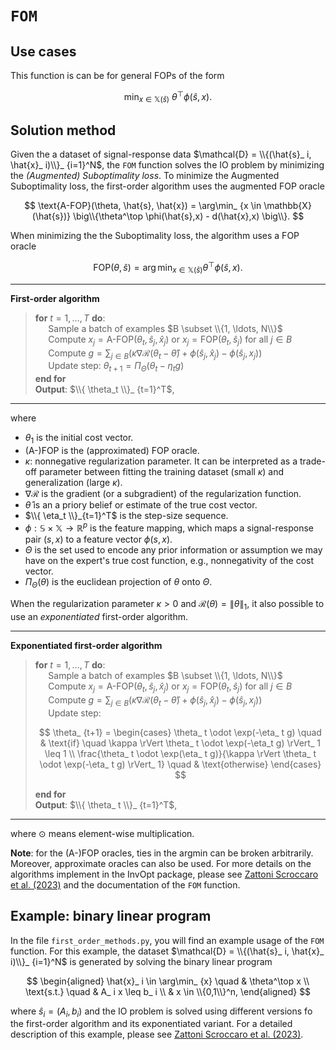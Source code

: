 # `FOM`

## Use cases

This function is can be for general FOPs of the form

$$
\min_ {x \in \mathbb{X}(\hat{s})} \ \theta^\top \phi(\hat{s},x).
$$

## Solution method

Given the a dataset of signal-response data $\mathcal{D} = \\{(\hat{s}_ i, \hat{x}_ i)\\}_ {i=1}^N$,  the `FOM` function solves the IO problem by minimizing the *(Augmented) Suboptimality loss*. To minimize the Augmented Suboptimality loss, the first-order algorithm uses the augmented FOP oracle

$$
\text{A-FOP}(\theta, \hat{s}, \hat{x}) = \arg\min_ {x \in \mathbb{X}(\hat{s})} \big\\{\theta^\top \phi(\hat{s},x) - d(\hat{x},x) \big\\}.
$$

When minimizing the the Suboptimality loss, the algorithm uses a FOP oracle

$$
\text{FOP}(\theta, \hat{s}) = \arg\min_ {x \in \mathbb{X}(\hat{s})} \theta^\top \phi(\hat{s},x).
$$
___
**First-order algorithm**
> **for** $t=1, \ldots, T$ **do**:  
> $\quad$ Sample a batch of examples  $B \subset \\{1, \ldots, N\\}$  
> $\quad$ Compute $x_ j = \text{A-FOP}(\theta_ t, \hat{s}_ j, \hat{x}_ j)$ or $x_ j = \text{FOP}(\theta_ t, \hat{s}_ j)$ for all $j \in B$  
> $\quad$ Compute $g = \sum_ {j \in B} \left( \kappa \nabla\mathcal{R}(\theta_ t - \hat{\theta}) + \phi(\hat{s}_ j,\hat{x}_ j) - \phi(\hat{s}_ j,x_ j) \right)$  
> $\quad$ Update step: $\theta_ {t+1} = \Pi_ \Theta \left( \theta_ t - \eta_ t g  \right)$  
> **end for**  
> **Output**: $\\{ \theta_t \\}_ {t=1}^T$,
___

where
- $\theta_ 1$ is the initial cost vector.
- (A-)FOP is the (approximated) FOP oracle.
- $\kappa$: nonnegative regularization parameter. It can be interpreted as a trade-off parameter between fitting the training dataset (small $\kappa$) and generalization (large $\kappa$).
- $\nabla\mathcal{R}$ is the gradient (or a subgradient) of the regularization function.
- $\hat{\theta}$ is an a priory belief or estimate of the true cost vector.
- $\\{ \eta_t \\}_{t=1}^T$ is the step-size sequence.
- $\phi: \mathbb{S} \times \mathbb{X} \to \mathbb{R}^p$ is the feature mapping, which maps a signal-response pair $(s,x)$ to a feature vector $\phi(s,x)$.
- $\Theta$ is the set used to encode any prior information or assumption we may have on the expert's true cost function, e.g., nonnegativity of the cost vector.
- $\Pi_\Theta(\theta)$ is the euclidean projection of $\theta$ onto $\Theta$.

When the regularization parameter $\kappa > 0$ and $\mathcal{R}(\theta) = \rVert \theta \rVert_ 1$, it also possible to use an *exponentiated* first-order algorithm.
___
**Exponentiated first-order algorithm**
> **for** $t=1, \ldots, T$ **do**:  
> $\quad$ Sample a batch of examples  $B \subset \\{1, \ldots, N\\}$  
> $\quad$ Compute $x_ j = \text{A-FOP}(\theta_ t, \hat{s}_ j, \hat{x}_ j)$ or $x_ j = \text{FOP}(\theta_ t, \hat{s}_ j)$ for all $j \in B$  
> $\quad$ Compute $g = \sum_ {j \in B} \left( \kappa \nabla\mathcal{R}(\theta_ t - \hat{\theta}) + \phi(\hat{s}_ j,\hat{x}_ j) - \phi(\hat{s}_ j,x_ j) \right)$  
> $\quad$ Update step:  
>
>$$
\theta_ {t+1} =
\begin{cases}
\theta_ t \odot \exp(-\eta_ t g) \quad & \text{if} \quad \kappa \rVert \theta_ t \odot \exp(-\eta_t g) \rVert_ 1 \leq 1 \\
\frac{\theta_ t \odot \exp(\eta_ t g)}{\kappa \rVert \theta_ t \odot \exp(-\eta_ t g) \rVert_ 1} \quad & \text{otherwise}
\end{cases}
$$
>
> **end for**  
> **Output**: $\\{ \theta_ t \\}_ {t=1}^T$,
___
where $\odot$ means element-wise multiplication.

**Note**: for the (A-)FOP oracles, ties in the argmin can be broken arbitrarily. Moreover, approximate oracles can also be used. For more details on the algorithms implement in the InvOpt package, please see [Zattoni Scroccaro et al. (2023)](https://arxiv.org/abs/0000.00000) and the documentation of the `FOM` function.

## Example: binary linear program

In the file `first_order_methods.py`, you will find an example usage of the `FOM` function. For this example, the dataset $\mathcal{D} = \\{(\hat{s}_ i, \hat{x}_ i)\\}_ {i=1}^N$ is generated by solving the binary linear program

$$
\begin{aligned}
\hat{x}_ i \in \arg\min_ {x} \quad &  \theta^\top x \\
\text{s.t.} \quad & A_ i x \leq b_ i \\
& x \in \\{0,1\\}^n,
\end{aligned}
$$

where $\hat{s}_ i = (A_ i, b_ i)$ and the IO problem is solved using different versions fo the first-order algorithm and its exponentiated variant. For a detailed description of this example, please see [Zattoni Scroccaro et al. (2023)](https://arxiv.org/abs/0000.00000).